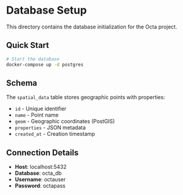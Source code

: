 # Database Setup

This directory contains the database initialization for the Octa project.

## Quick Start

```bash
# Start the database
docker-compose up -d postgres
```

## Schema

The `spatial_data` table stores geographic points with properties:

- `id` - Unique identifier
- `name` - Point name
- `geom` - Geographic coordinates (PostGIS)
- `properties` - JSON metadata
- `created_at` - Creation timestamp

## Connection Details

- **Host**: localhost:5432
- **Database**: octa_db
- **Username**: octauser
- **Password**: octapass 